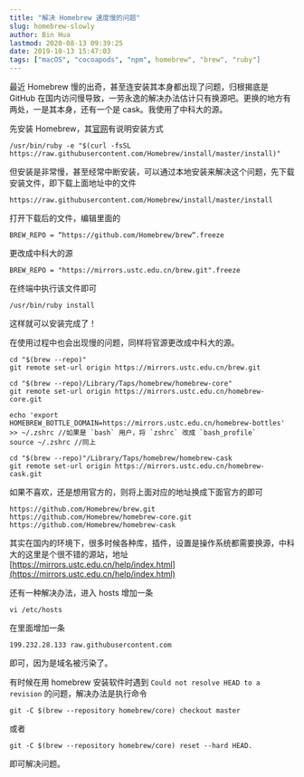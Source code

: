 ```yaml
---
title: "解决 Homebrew 速度慢的问题"
slug: homebrew-slowly
author: Bin Hua
lastmod: 2020-08-13 09:39:25
date: 2019-10-13 15:47:03
tags: ["macOS", "cocoapods", "npm", homebrew", "brew", "ruby"]
---
```


最近 Homebrew 慢的出奇，甚至连安装其本身都出现了问题，归根揭底是 GitHub 在国内访问慢导致，一劳永逸的解决办法估计只有换源吧。更换的地方有两处，一是其本身，还有一个是 cask。我使用了中科大的源。

先安装 Homebrew，其[官网](http://brew.sh)有说明安装方式

```
/usr/bin/ruby -e "$(curl -fsSL https://raw.githubusercontent.com/Homebrew/install/master/install)"
```

但安装是非常慢，甚至经常中断安装，可以通过本地安装来解决这个问题，先下载安装文件，即下载上面地址中的文件

```
https://raw.githubusercontent.com/Homebrew/install/master/install
```

打开下载后的文件，编辑里面的

```
BREW_REPO = “https://github.com/Homebrew/brew“.freeze
```

更改成中科大的源

```
BREW_REPO = "https://mirrors.ustc.edu.cn/brew.git".freeze
```

在终端中执行该文件即可

```
/usr/bin/ruby install
```

这样就可以安装完成了！

在使用过程中也会出现慢的问题，同样将官源更改成中科大的源。

```
cd "$(brew --repo)"
git remote set-url origin https://mirrors.ustc.edu.cn/brew.git

cd "$(brew --repo)/Library/Taps/homebrew/homebrew-core"
git remote set-url origin https://mirrors.ustc.edu.cn/homebrew-core.git

echo 'export HOMEBREW_BOTTLE_DOMAIN=https://mirrors.ustc.edu.cn/homebrew-bottles' >> ~/.zshrc //如果是 `bash` 用户，将 `zshrc` 改成 `bash_profile`
source ~/.zshrc //同上

cd "$(brew --repo)"/Library/Taps/homebrew/homebrew-cask
git remote set-url origin https://mirrors.ustc.edu.cn/homebrew-cask.git
```

如果不喜欢，还是想用官方的，则将上面对应的地址换成下面官方的即可

```
https://github.com/Homebrew/brew.git
https://github.com/Homebrew/homebrew-core.git
https://github.com/Homebrew/homebrew-cask
```

其实在国内的环境下，很多时候各种库，插件，设置是操作系统都需要换源，中科大的这里是个很不错的源站，地址 [https://mirrors.ustc.edu.cn/help/index.html](https://mirrors.ustc.edu.cn/help/index.html)

还有一种解决办法，进入 hosts 增加一条

```
vi /etc/hosts
```

在里面增加一条

```
199.232.28.133 raw.githubusercontent.com
```

即可，因为是域名被污染了。

有时候在用 homebrew 安装软件时遇到 `Could not resolve HEAD to a revision` 的问题，解决办法是执行命令

```
git -C $(brew --repository homebrew/core) checkout master
```

或者

```
git -C $(brew --repository homebrew/core) reset --hard HEAD.
```

即可解决问题。


